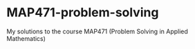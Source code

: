 # MAP471-problem-solving
My solutions to the course MAP471 (Problem Solving in Applied Mathematics)
